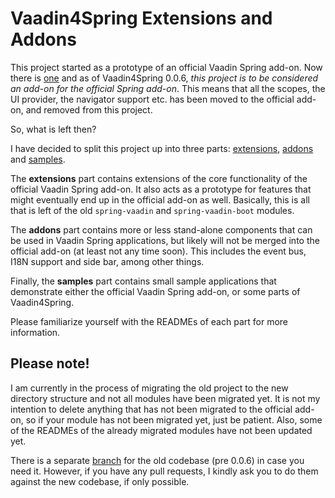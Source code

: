 Vaadin4Spring Extensions and Addons
===================================

This project started as a prototype of an official Vaadin Spring add-on. Now there is [one](http://github.com/vaadin/spring)
and as of Vaadin4Spring 0.0.6, *this project is to be considered an add-on for the official Spring add-on*. This means that all the
scopes, the UI provider, the navigator support etc. has been moved to the official add-on, and removed from this project.

So, what is left then?

I have decided to split this project up into three parts: [extensions](extensions/README.md), [addons](addons/README.md)
and [samples](samples/README.md).

The **extensions** part contains extensions of the core functionality of the official Vaadin Spring add-on. It also acts as a
prototype for features that might eventually end up in the official add-on as well. Basically, this is all that is left
of the old ```spring-vaadin``` and ```spring-vaadin-boot``` modules.

The **addons** part contains more or less stand-alone components that can be used in Vaadin Spring applications, but likely 
will not be merged into the official add-on (at least not any time soon). This includes the event bus, I18N support and side bar,
among other things.

Finally, the **samples** part contains small sample applications that demonstrate either the official Vaadin Spring add-on,
or some parts of Vaadin4Spring.

Please familiarize yourself with the READMEs of each part for more information.

## Please note!

I am currently in the process of migrating the old project to the new directory structure and not all modules have
been migrated yet. It is not my intention to delete anything that has not been migrated to the official add-on,
so if your module has not been migrated yet, just be patient. Also, some of the READMEs of the already migrated modules
have not been updated yet.

There is a separate [branch](https://github.com/peholmst/vaadin4spring/tree/legacy) for the old codebase (pre 0.0.6)
in case you need it. However, if you have any pull requests, I kindly ask you to do them against the new codebase,
if only possible.
